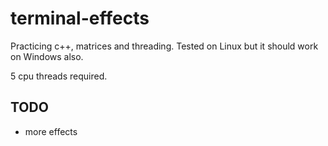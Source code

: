 # terminal-effects
Practicing c++, matrices and threading. Tested on Linux but it should work on Windows also.

5 cpu threads required.

## TODO
* more effects